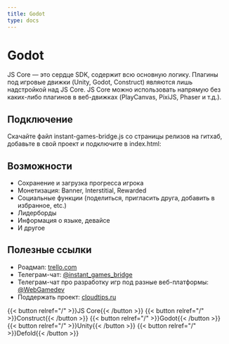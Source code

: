 ```yaml
---
title: Godot
type: docs
---
```


# Godot

JS Core — это сердце SDK, содержит всю основную логику. Плагины под игровые движки (Unity, Godot, Construct) являются лишь надстройкой над JS Core.
JS Core можно использовать напрямую без каких-либо плагинов в веб-движках (PlayCanvas, PixiJS, Phaser и т.д.).

## Подключение

Скачайте файл instant-games-bridge.js со страницы релизов на гитхаб, добавьте в свой проект и подключите в index.html:

## Возможности

- Сохранение и загрузка прогресса игрока
- Монетизация: Banner, Interstitial, Rewarded
- Социальные функции (поделиться, пригласить друга, добавить в избранное, etc.)
- Лидерборды
- Информация о языке, девайсе
- И другое


## Полезные ссылки

- Роадмап: [trello.com](https://trello.com/b/NjF29vTW/instant-games-bridge-roadmap)
- Телеграм-чат: [@instant_games_bridge](https://t.me/instant_games_bridge)
- Телеграм-чат про разработку игр под разные веб-платформы: [@WebGamedev](https://t.me/WebGamedev)
- Поддержать проект: [cloudtips.ru](https://pay.cloudtips.ru/p/c6291c62)

{{< button relref="/" >}}JS Core{{< /button >}}
{{< button relref="/" >}}Construct{{< /button >}}
{{< button relref="/" >}}Godot{{< /button >}}
{{< button relref="/" >}}Unity{{< /button >}}
{{< button relref="/" >}}Defold{{< /button >}}
